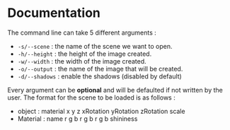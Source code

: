 # Documentation
The command line can take 5 different arguments :
- `-s/--scene` : the name of the scene we want to open.
- `-h/--height` : the height of the image created.
- `-w/--width` : the width of the image created.
- `-o/--output` : the name of the image that will be created.
- `-d/--shadows` : enable the shadows (disabled by default)

Every argument can be **optional** and will be defaulted if not written by the user.
The format for the scene to be loaded is as follows :
-  object : material x y z xRotation yRotation zRotation scale
-  Material : name r g b r g b r g b shininess
